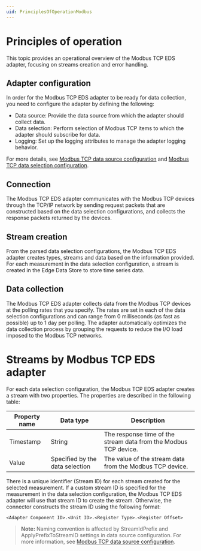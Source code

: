 ```yaml
---
uid: PrinciplesOfOperationModbus
---
```


# Principles of operation
This topic provides an operational overview of the Modbus TCP EDS adapter, focusing on streams creation and error handling. 

## Adapter configuration
In order for the Modbus TCP EDS adapter to be ready for data collection, you need to configure the adapter by defining the following:

- Data source: Provide the data source from which the adapter should collect data.
- Data selection: Perform selection of Modbus TCP items to which the adapter should subscribe for data.
- Logging: Set up the logging attributes to manage the adapter logging behavior.

For more details, see [Modbus TCP data source configuration](xref:ModbusTCPDataSourceConfiguration) and [Modbus TCP data selection configuration](xref:ModbusTCPDataSelectionConfiguration).

## Connection
The Modbus TCP EDS adapter communicates with the Modbus TCP devices through the TCP/IP network by sending request packets that are constructed based on the data selection configurations, and collects the response packets returned by the devices. 

## Stream creation
From the parsed data selection configurations, the Modbus TCP EDS adapter creates types, streams and data based on the information provided. For each measurement in the data selection configuration, a stream is created in the Edge Data Store to store time series data.

## Data collection
The Modbus TCP EDS adapter collects data from the Modbus TCP devices at the polling rates that you specify. The rates are set in each of the data selection configurations and can range from 0 milliseconds (as fast as possible) up to 1 day per polling. The adapter automatically optimizes the data collection process by grouping the requests to reduce the I/O load imposed to the Modbus TCP networks.

# Streams by Modbus TCP EDS adapter
For each data selection configuration, the Modbus TCP EDS adapter creates a stream with two properties. The properties are described in the following table:

| Property name | Data type | Description |
|---------------|-----------|-------------|
| Timestamp     | String    | The response time of the stream data from the Modbus TCP device. |
| Value         | Specified by the data selection | The value of the stream data from the Modbus TCP device. | 

There is a unique identifier (Stream ID) for each stream created for the selected measurement. If a custom stream ID is specified for the measurement in the data selection configuration, the Modbus TCP EDS adapter will use that stream ID to create the stream. Otherwise, the connector constructs the stream ID using the following format: 
```
<Adapter Component ID>.<Unit ID>.<Register Type>.<Register Offset> 
```
> **Note:** Naming convention is affected by StreamIdPrefix and ApplyPrefixToStreamID settings in data source configuration. For more information, see [Modbus TCP data source configuration](xref:ModbusTCPDataSourceConfiguration).
